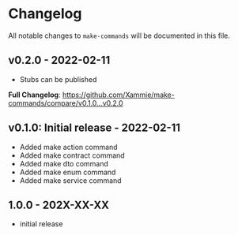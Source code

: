 # Changelog

All notable changes to `make-commands` will be documented in this file.

## v0.2.0 - 2022-02-11

- Stubs can be published

**Full Changelog**: https://github.com/Xammie/make-commands/compare/v0.1.0...v0.2.0

## v0.1.0: Initial release - 2022-02-11

- Added make action command
- Added make contract command
- Added make dto command
- Added make enum command
- Added make service command

## 1.0.0 - 202X-XX-XX

- initial release
